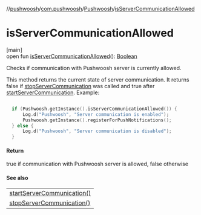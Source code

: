 //[pushwoosh](../../../index.md)/[com.pushwoosh](../index.md)/[Pushwoosh](index.md)/[isServerCommunicationAllowed](is-server-communication-allowed.md)

# isServerCommunicationAllowed

[main]\
open fun [isServerCommunicationAllowed](is-server-communication-allowed.md)(): [Boolean](https://kotlinlang.org/api/latest/jvm/stdlib/kotlin-stdlib/kotlin/-boolean/index.html)

Checks if communication with Pushwoosh server is currently allowed. 

 This method returns the current state of server communication. It returns false if [stopServerCommunication](stop-server-communication.md) was called and true after [startServerCommunication](start-server-communication.md).  Example: 

```kotlin

  if (Pushwoosh.getInstance().isServerCommunicationAllowed()) {
      Log.d("Pushwoosh", "Server communication is enabled");
      Pushwoosh.getInstance().registerForPushNotifications();
  } else {
      Log.d("Pushwoosh", "Server communication is disabled");
  }

```

#### Return

true if communication with Pushwoosh server is allowed, false otherwise

#### See also

| |
|---|
| [startServerCommunication()](start-server-communication.md) |
| [stopServerCommunication()](stop-server-communication.md) |
